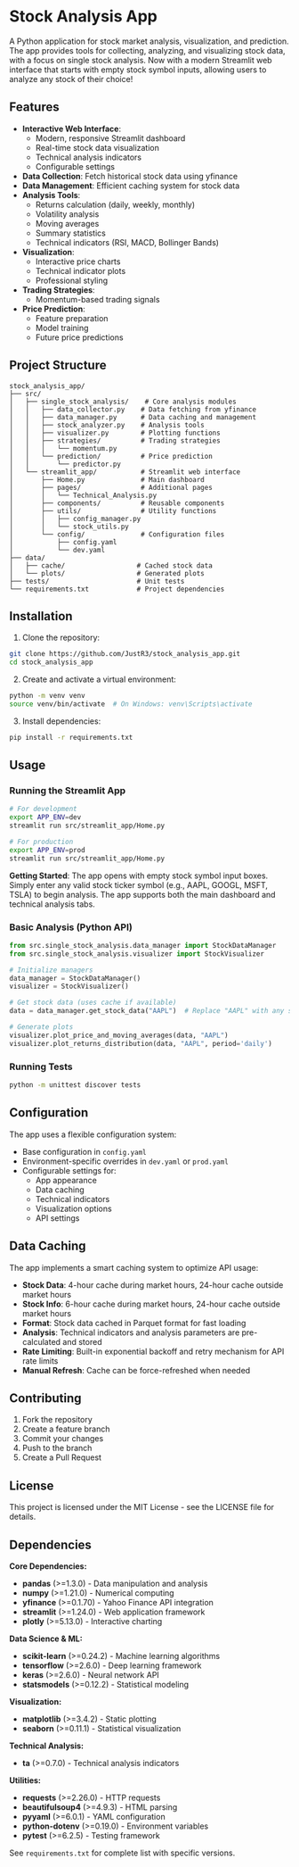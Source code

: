 # Stock Analysis App

A Python application for stock market analysis, visualization, and prediction. The app provides tools for collecting, analyzing, and visualizing stock data, with a focus on single stock analysis. Now with a modern Streamlit web interface that starts with empty stock symbol inputs, allowing users to analyze any stock of their choice!

## Features

- **Interactive Web Interface**:
  - Modern, responsive Streamlit dashboard
  - Real-time stock data visualization
  - Technical analysis indicators
  - Configurable settings
- **Data Collection**: Fetch historical stock data using yfinance
- **Data Management**: Efficient caching system for stock data
- **Analysis Tools**:
  - Returns calculation (daily, weekly, monthly)
  - Volatility analysis
  - Moving averages
  - Summary statistics
  - Technical indicators (RSI, MACD, Bollinger Bands)
- **Visualization**:
  - Interactive price charts
  - Technical indicator plots
  - Professional styling
- **Trading Strategies**:
  - Momentum-based trading signals
- **Price Prediction**:
  - Feature preparation
  - Model training
  - Future price predictions

## Project Structure

```
stock_analysis_app/
├── src/
│   ├── single_stock_analysis/    # Core analysis modules
│   │   ├── data_collector.py    # Data fetching from yfinance
│   │   ├── data_manager.py      # Data caching and management
│   │   ├── stock_analyzer.py    # Analysis tools
│   │   ├── visualizer.py        # Plotting functions
│   │   ├── strategies/          # Trading strategies
│   │   │   └── momentum.py
│   │   └── prediction/          # Price prediction
│   │       └── predictor.py
│   └── streamlit_app/           # Streamlit web interface
│       ├── Home.py              # Main dashboard
│       ├── pages/               # Additional pages
│       │   └── Technical_Analysis.py
│       ├── components/          # Reusable components
│       ├── utils/               # Utility functions
│       │   ├── config_manager.py
│       │   └── stock_utils.py
│       └── config/              # Configuration files
│           ├── config.yaml
│           └── dev.yaml
├── data/
│   ├── cache/                  # Cached stock data
│   └── plots/                  # Generated plots
├── tests/                      # Unit tests
└── requirements.txt            # Project dependencies
```

## Installation

1. Clone the repository:
```bash
git clone https://github.com/JustR3/stock_analysis_app.git
cd stock_analysis_app
```

2. Create and activate a virtual environment:
```bash
python -m venv venv
source venv/bin/activate  # On Windows: venv\Scripts\activate
```

3. Install dependencies:
```bash
pip install -r requirements.txt
```

## Usage

### Running the Streamlit App

```bash
# For development
export APP_ENV=dev
streamlit run src/streamlit_app/Home.py

# For production
export APP_ENV=prod
streamlit run src/streamlit_app/Home.py
```

**Getting Started**: The app opens with empty stock symbol input boxes. Simply enter any valid stock ticker symbol (e.g., AAPL, GOOGL, MSFT, TSLA) to begin analysis. The app supports both the main dashboard and technical analysis tabs.

### Basic Analysis (Python API)

```python
from src.single_stock_analysis.data_manager import StockDataManager
from src.single_stock_analysis.visualizer import StockVisualizer

# Initialize managers
data_manager = StockDataManager()
visualizer = StockVisualizer()

# Get stock data (uses cache if available)
data = data_manager.get_stock_data("AAPL")  # Replace "AAPL" with any stock symbol

# Generate plots
visualizer.plot_price_and_moving_averages(data, "AAPL")
visualizer.plot_returns_distribution(data, "AAPL", period='daily')
```

### Running Tests

```bash
python -m unittest discover tests
```

## Configuration

The app uses a flexible configuration system:
- Base configuration in `config.yaml`
- Environment-specific overrides in `dev.yaml` or `prod.yaml`
- Configurable settings for:
  - App appearance
  - Data caching
  - Technical indicators
  - Visualization options
  - API settings

## Data Caching

The app implements a smart caching system to optimize API usage:
- **Stock Data**: 4-hour cache during market hours, 24-hour cache outside market hours
- **Stock Info**: 6-hour cache during market hours, 24-hour cache outside market hours
- **Format**: Stock data cached in Parquet format for fast loading
- **Analysis**: Technical indicators and analysis parameters are pre-calculated and stored
- **Rate Limiting**: Built-in exponential backoff and retry mechanism for API rate limits
- **Manual Refresh**: Cache can be force-refreshed when needed

## Contributing

1. Fork the repository
2. Create a feature branch
3. Commit your changes
4. Push to the branch
5. Create a Pull Request

## License

This project is licensed under the MIT License - see the LICENSE file for details.

## Dependencies

**Core Dependencies:**
- **pandas** (>=1.3.0) - Data manipulation and analysis
- **numpy** (>=1.21.0) - Numerical computing
- **yfinance** (>=0.1.70) - Yahoo Finance API integration
- **streamlit** (>=1.24.0) - Web application framework
- **plotly** (>=5.13.0) - Interactive charting

**Data Science & ML:**
- **scikit-learn** (>=0.24.2) - Machine learning algorithms
- **tensorflow** (>=2.6.0) - Deep learning framework
- **keras** (>=2.6.0) - Neural network API
- **statsmodels** (>=0.12.2) - Statistical modeling

**Visualization:**
- **matplotlib** (>=3.4.2) - Static plotting
- **seaborn** (>=0.11.1) - Statistical visualization

**Technical Analysis:**
- **ta** (>=0.7.0) - Technical analysis indicators

**Utilities:**
- **requests** (>=2.26.0) - HTTP requests
- **beautifulsoup4** (>=4.9.3) - HTML parsing
- **pyyaml** (>=6.0.1) - YAML configuration
- **python-dotenv** (>=0.19.0) - Environment variables
- **pytest** (>=6.2.5) - Testing framework

See `requirements.txt` for complete list with specific versions. 